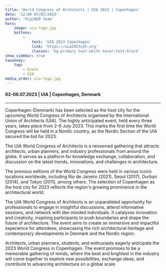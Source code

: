 ```yaml
---
title: 'World Congress of Architects | UIA 2023 | Copenhagen'
date: '12:00 07/02/2023'
author: 'DigiNEB team'
hero:
    image: uia-logo.jpg
    buttons:
        -
            text: 'UIA 2023 Copenhagen'
            link: 'https://uia2023cph.org'
            classes: 'bg-primary text-white hover:text-black'
show_sidebar: true
taxonomy:
    tag:
        - Event
        - UIA
media_order: uia-logo.jpg
---
```


#### 02-06.07.2023 | UIA | Copenhagen, Denmark
***
Copenhagen (Denmark) has been selected as the host city for the upcoming World Congress of Architects organised by the International Union of Architects (UIA). The highly anticipated event, held every three years, takes place from 2-6 July 2023. This marks the first time the World Congress will be held in a Nordic country, as the Nordic Section of the UIA secured the bid for 2023.

The UIA World Congress of Architects is a renowned gathering that attracts architects, urban planners, and industry professionals from around the globe. It serves as a platform for knowledge exchange, collaboration, and discussion on the latest trends, innovations, and challenges in architecture.

The previous editions of the World Congress were held in various iconic locations worldwide, including Rio de Janeiro (2021), Seoul (2017), Durban (2014), and Tokyo (2011), among others. The selection of Copenhagen as the host city for 2023 reflects the region's growing prominence in the architectural world.

The UIA World Congress of Architects is an unparalleled opportunity for professionals to engage in insightful discussions, attend informative sessions, and network with like-minded individuals. It catalyses innovation and creativity, inspiring participants to push boundaries and shape the future of architecture. The event aims to create an immersive and impactful experience for attendees, showcasing the rich architectural heritage and contemporary developments in Denmark and the Nordic region.

Architects, urban planners, students, and enthusiasts eagerly anticipate the 2023 World Congress in Copenhagen. The event promises to be a memorable gathering of minds, where the best and brightest in the industry will come together to explore new possibilities, exchange ideas, and contribute to advancing architecture on a global scale.